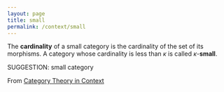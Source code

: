 ```yaml
---
layout: page
title: small
permalink: /context/small
---
```

 The **cardinality** of a small category is the cardinality of the set of its morphisms. A category whose cardinality is less than $\kappa$ is called $\kappa$-**small**.


SUGGESTION: small category

From [Category Theory in Context](https://mathgloss.github.io/MathGloss/context.html)
